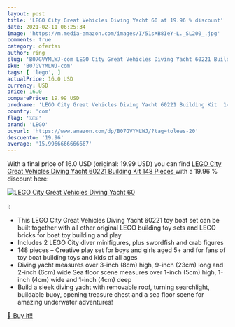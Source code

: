 ```yaml
---
layout: post
title: 'LEGO City Great Vehicles Diving Yacht 60 at 19.96 % discount'
date: 2021-02-11 06:25:34
image: 'https://m.media-amazon.com/images/I/51sXB8IeY-L._SL200_.jpg'
comments: true
category: ofertas
author: ring
slug: 'B07GVYMLWJ-com LEGO City Great Vehicles Diving Yacht 60221 Building Kit...'
sku: 'B07GVYMLWJ-com'
tags: [ 'lego', ]
actualPrice: 16.0 USD
currency: USD
price: 16.0
comparePrice: 19.99 USD
prodname: 'LEGO City Great Vehicles Diving Yacht 60221 Building Kit  148 Pieces '
country: 'com'
flag: '🇺🇸'
brand: 'LEGO'
buyurl: 'https://www.amazon.com/dp/B07GVYMLWJ/?tag=tolees-20'
descuento: '19.96'
average: '15.9966666666667'
---
```


With a final price of 16.0 USD (original: 19.99 USD) you can find [LEGO City Great Vehicles Diving Yacht 60221 Building Kit  148 Pieces ](https://www.amazon.com/dp/B07GVYMLWJ/?tag=tolees-20) with a  19.96 % discount here:

[![LEGO City Great Vehicles Diving Yacht 60](https://m.media-amazon.com/images/I/51sXB8IeY-L._SL200_.jpg)](https://www.amazon.com/dp/B07GVYMLWJ/?tag=tolees-20)

ℹ️:

- This LEGO City Great Vehicles Diving Yacht 60221 toy boat set can be built together with all other original LEGO building toy sets and LEGO bricks for boat toy building and play
- Includes 2 LEGO City diver minifigures, plus swordfish and crab figures
- 148 pieces – Creative play set for boys and girls aged 5+ and for fans of toy boat building toys and kids of all ages
- Diving yacht measures over 3-inch (8cm) high, 9-inch (23cm) long and 2-inch (6cm) wide Sea floor scene measures over 1-inch (5cm) high, 1-inch (4cm) wide and 1-inch (4cm) deep
- Build a sleek diving yacht with removable roof, turning searchlight, buildable buoy, opening treasure chest and a sea floor scene for amazing underwater adventures!

[🛒 Buy it!!](https://www.amazon.com/dp/B07GVYMLWJ/?tag=tolees-20)

